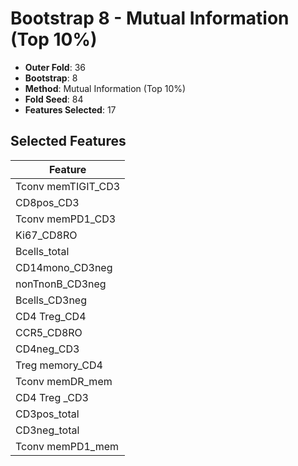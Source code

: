 # Bootstrap 8 - Mutual Information (Top 10%)

- **Outer Fold**: 36
- **Bootstrap**: 8
- **Method**: Mutual Information (Top 10%)
- **Fold Seed**: 84
- **Features Selected**: 17

## Selected Features

| Feature |
|---------|
| Tconv memTIGIT_CD3 |
| CD8pos_CD3 |
| Tconv memPD1_CD3 |
| Ki67_CD8RO |
| Bcells_total |
| CD14mono_CD3neg |
| nonTnonB_CD3neg |
| Bcells_CD3neg |
| CD4 Treg_CD4 |
| CCR5_CD8RO |
| CD4neg_CD3 |
| Treg memory_CD4 |
| Tconv memDR_mem |
| CD4 Treg _CD3 |
| CD3pos_total |
| CD3neg_total |
| Tconv memPD1_mem |

